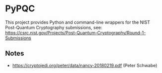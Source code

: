 # PyPQC

This project provides Python and command-line wrappers for the NIST Post-Quantum Cryptography submissions, see: https://csrc.nist.gov/Projects/Post-Quantum-Cryptography/Round-1-Submissions

## Notes

 * https://cryptojedi.org/peter/data/nancy-20180219.pdf (Peter Schwabe)


